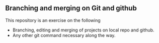 ## Branching and merging on Git and github

This repository is an exercise on the following

- Branching, editing and merging of projects on local repo and github.
- Any other git command necessary along the way.